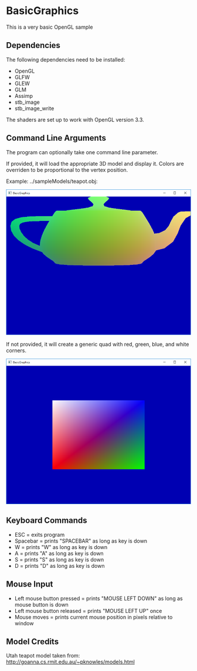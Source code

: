 BasicGraphics
=============

This is a very basic OpenGL sample

## Dependencies

The following dependencies need to be installed:

- OpenGL
- GLFW
- GLEW
- GLM
- Assimp
- stb_image
- stb_image_write

The shaders are set up to work with OpenGL version 3.3.

## Command Line Arguments

The program can optionally take one command line parameter.

If provided, it will load the appropriate 3D model and display it.  Colors are overriden to be proportional to the vertex position.

Example: ../sampleModels/teapot.obj:

![Sample loading and display Utah teapot](BasicGraphics_Teapot.png)

If not provided, it will create a generic quad with red, green, blue, and white corners.

![Sample displaying default quad](BasicGraphics_NoArgs.png)

## Keyboard Commands

- ESC = exits program
- Spacebar = prints "SPACEBAR" as long as key is down
- W = prints "W" as long as key is down
- A = prints "A" as long as key is down
- S = prints "S" as long as key is down
- D = prints "D" as long as key is down

## Mouse Input

- Left mouse button pressed = prints "MOUSE LEFT DOWN" as long as mouse button is down
- Left mouse button released = prints "MOUSE LEFT UP" once
- Mouse moves = prints current mouse position in pixels relative to window

## Model Credits

Utah teapot model taken from: http://goanna.cs.rmit.edu.au/~pknowles/models.html





